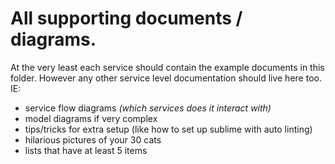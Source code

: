 # All supporting documents / diagrams.
At the very least each service should contain the example documents in this folder. However any other service level documentation should live here too. IE:
- service flow diagrams *(which services does it interact with)*
- model diagrams if very complex
- tips/tricks for extra setup (like how to set up sublime with auto linting)
- hilarious pictures of your 30 cats
- lists that have at least 5 items